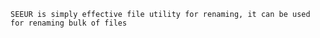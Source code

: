     SEEUR is simply effective file utility for renaming, it can be used 
    for renaming bulk of files